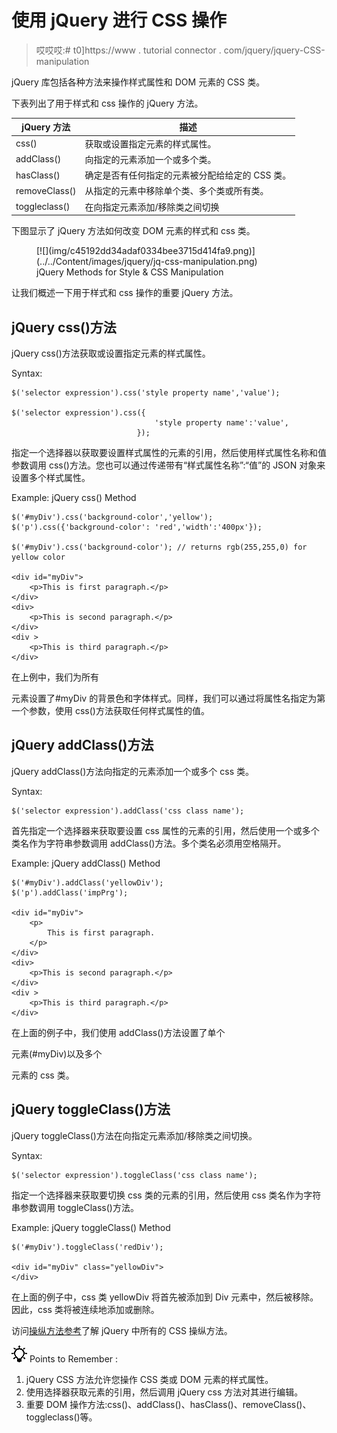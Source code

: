 # 使用 jQuery 进行 CSS 操作

> 哎哎哎:# t0]https://www . tutorial connector . com/jquery/jquery-CSS-manipulation

jQuery 库包括各种方法来操作样式属性和 DOM 元素的 CSS 类。

下表列出了用于样式和 css 操作的 jQuery 方法。

| jQuery 方法 | 描述 |
| --- | --- |
| css() | 获取或设置指定元素的样式属性。 |
| addClass() | 向指定的元素添加一个或多个类。 |
| hasClass() | 确定是否有任何指定的元素被分配给给定的 CSS 类。 |
| removeClass() | 从指定的元素中移除单个类、多个类或所有类。 |
| toggleclass() | 在向指定元素添加/移除类之间切换 |

下图显示了 jQuery 方法如何改变 DOM 元素的样式和 css 类。

<figure>[![](img/c45192dd34adaf0334bee3715d414fa9.png)](../../Content/images/jquery/jq-css-manipulation.png)

<figcaption>jQuery Methods for Style & CSS Manipulation</figcaption>

</figure>

让我们概述一下用于样式和 css 操作的重要 jQuery 方法。

## jQuery css()方法

jQuery css()方法获取或设置指定元素的样式属性。

Syntax:

```
$('selector expression').css('style property name','value');

$('selector expression').css({
                                'style property name':'value',
                            });

```

指定一个选择器以获取要设置样式属性的元素的引用，然后使用样式属性名称和值参数调用 css()方法。您也可以通过传递带有“样式属性名称”:“值”的 JSON 对象来设置多个样式属性。

Example: jQuery css() Method

```
$('#myDiv').css('background-color','yellow');
$('p').css({'background-color': 'red','width':'400px'});

$('#myDiv').css('background-color'); // returns rgb(255,255,0) for yellow color

<div id="myDiv">
    <p>This is first paragraph.</p>
</div>
<div>
    <p>This is second paragraph.</p>
</div>
<div >
    <p>This is third paragraph.</p>
</div>
```

在上例中，我们为所有

元素设置了#myDiv 的背景色和字体样式。同样，我们可以通过将属性名指定为第一个参数，使用 css()方法获取任何样式属性的值。

## jQuery addClass()方法

jQuery addClass()方法向指定的元素添加一个或多个 css 类。

Syntax:

```
$('selector expression').addClass('css class name');

```

首先指定一个选择器来获取要设置 css 属性的元素的引用，然后使用一个或多个类名作为字符串参数调用 addClass()方法。多个类名必须用空格隔开。

Example: jQuery addClass() Method

```
$('#myDiv').addClass('yellowDiv');
$('p').addClass('impPrg');

<div id="myDiv">
    <p>
        This is first paragraph.
    </p>
</div>
<div>
    <p>This is second paragraph.</p>
</div>
<div >
    <p>This is third paragraph.</p>
</div>
```

在上面的例子中，我们使用 addClass()方法设置了单个

元素(#myDiv)以及多个

元素的 css 类。

## jQuery toggleClass()方法

jQuery toggleClass()方法在向指定元素添加/移除类之间切换。

Syntax:

```
$('selector expression').toggleClass('css class name');
```

指定一个选择器来获取要切换 css 类的元素的引用，然后使用 css 类名作为字符串参数调用 toggleClass()方法。

Example: jQuery toggleClass() Method

```
$('#myDiv').toggleClass('redDiv');

<div id="myDiv" class="yellowDiv">
</div>
```

在上面的例子中，css 类 yellowDiv 将首先被添加到 Div 元素中，然后被移除。因此，css 类将被连续地添加或删除。

访问[操纵方法参考](/jquery/jquery-dom-methods-reference)了解 jQuery 中所有的 CSS 操纵方法。

![](img/85db52f5404f0c468e1b194aa487d6a1.png)  Points to Remember :

1.  jQuery CSS 方法允许您操作 CSS 类或 DOM 元素的样式属性。
2.  使用选择器获取元素的引用，然后调用 jQuery css 方法对其进行编辑。
3.  重要 DOM 操作方法:css()、addClass()、hasClass()、removeClass()、toggleclass()等。